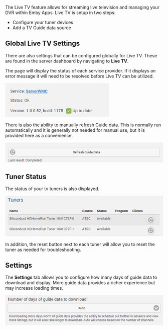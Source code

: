 The Live TV feature allows for streaming live television and managing your DVR within Emby Apps. Live TV is setup in two steps:

* Configure your tuner devices
* Add a TV Guide data source

## Global Live TV Settings

There are also settings that can be configured globally for Live TV. These are found in the server dashboard by navigating to **Live TV**.

The page will display the status of each service provider. If it displays an error message it will need to be resolved before Live TV can be utilized.

![](images/server/livetv1.png)

There is also the ability to manually refresh Guide data. This is normally run automatically and it is generally not needed for manual use, but it is provided here as a convenience.

![](images/server/livetv2.png)

## Tuner Status

The status of your tv tuners is also displayed.

![](images/server/livetv3.png)

In addition, the reset button next to each tuner will allow you to reset the tuner as needed for troubleshooting.

## Settings

The **Settings** tab allows you to configure how many days of guide data to download and display. More guide data provides a richer experience but may increase loading times.

![](images/server/livetv4.png)